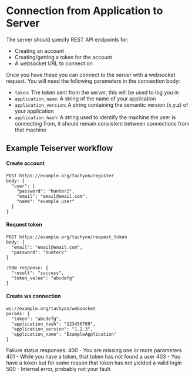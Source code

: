 # Connection from Application to Server
The server should specify REST API endpoints for:
- Creating an account
- Creating/getting a token for the account
- A websocket URL to connect on

Once you have these you can connect to the server with a websocket request. You will need the following parameters in the connection body:
- `token`: The token sent from the server, this will be used to log you in
- `application_name`: A string of the name of your application
- `application_version`: A string containing the semantic version (x.y.z) of your application
- `application_hash`: A string used to identify the machine the user is connecting from, it should remain consistent between connections from that machine

## Example Teiserver workflow
#### Create account
```
POST https://example.org/tachyon/register
body: {
  "user": {
    "password": "hunter2",
    "email": "email@email.com",
    "name": "example_user"
  }
}
```

#### Request token
```
POST https://example.org/tachyon/request_token
body: {
  "email": "email@email.com",
  "password": "hunter2"
}

JSON response: {
  "result": "success",
  "token_value": "abcdefg"
}
```

#### Create ws connection
```
ws://example.org/tachyon/websocket
params: {
  "token": "abcdefg",
  "application_hash": "123456789",
  "application_version": "1.2.3",
  "application_name": "ExampleApplication"
}
```

Failure status responses:
400 - You are missing one or more parameters
401 - While you have a token, that token has not found a user
403 - You have a token but for some reason that token has not yielded a valid login
500 - Internal error, probably not your fault
